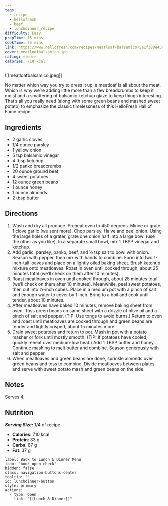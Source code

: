 ```yaml
---
tags:
  - recipe
  - hellofresh
  - beef
  - lunchdinner_recipe
difficulty: Easy
prepTime: 15 mins
cookTime: 25 mins
link: https://www.hellofresh.com/recipes/meatloaf-balsamico-5a1f380e450cfa12e5223322
cover: meatloafbalsamico.jpg
rating: ⭐️⭐️⭐️⭐️⭐️
calories: 710 kcal
---
```


![[meatloafbalsamico.jpeg]]

No matter which way you try to dress it up, a meatloaf is all about the meat. Which is why we’re adding little more than a few breadcrumbs to keep it moist and a smattering of balsamic ketchup glaze to keep things interesting. That’s all you really need (along with some green beans and mashed sweet potato) to emphasize the classic timelessness of this HelloFresh Hall of Fame recipe.

## Ingredients
- 2 garlic cloves
- 1/4 ounce parsley
- 1 yellow onion
- 5 tsp balsamic vinegar
- 4 tbsp ketchup
- 1/2 panko breadcrumbs
- 20 ounce ground beef
- 4 sweet potatoes
- 12 ounce green beans
- 1 ounce honey
- 1 ounce almonds
- 2 tbsp butter


## Directions
1. Wash and dry all produce. Preheat oven to 450 degrees. Mince or grate 1 clove garlic (we sent more). Chop parsley. Halve and peel onion. Using the large holes of a grater, grate one onion half into a large bowl (use the other as you like). In a separate small bowl, mix 1 TBSP vinegar and ketchup.
2. Add garlic, parsley, panko, beef, and ½ tsp salt to bowl with onion. Season with pepper, then mix with hands to combine. Form into two 1-inch-tall loaves and place on a lightly oiled baking sheet. Brush ketchup mixture onto meatloaves. Roast in oven until cooked through, about 25 minutes total (we’ll check on them after 10 minutes).
3. Roast meatloaves in oven until cooked through, about 25 minutes total (we’ll check on them after 10 minutes). Meanwhile, peel sweet potatoes, then cut into ½-inch cubes. Place in a medium pot with a pinch of salt and enough water to cover by 1 inch. Bring to a boil and cook until tender, about 10 minutes.
4. After meatloaves have baked 10 minutes, remove baking sheet from oven. Toss green beans on same sheet with a drizzle of olive oil and a pinch of salt and pepper. (TIP: Use tongs to avoid burns.) Return to oven and roast until meatloaves are cooked through and green beans are tender and lightly crisped, about 15 minutes more.
5. Drain sweet potatoes and return to pot. Mash in pot with a potato masher or fork until mostly smooth. (TIP: If potatoes have cooled, quickly reheat over medium-low heat.) Add 1 TBSP butter and honey. Continue mashing to melt butter and combine. Season generously with salt and pepper.
6. When meatloaves and green beans are done, sprinkle almonds over green beans and toss to combine. Divide meatloaves between plates and serve with sweet potato mash and green beans on the side.

## Notes
Serves 4.

## Nutrition
***Serving Size:*** 1/4 of recipe
- **Calories**: 710 kcal
- **Protein**: 33 g
- **Carbs**: 67 g
- **Fat**: 37 g


```meta-bind-button
label: Back to Lunch & Dinner Menu
icon: "book-open-check"
hidden: false
class: navigation-buttons-center
tooltip: ""
id: lunchdinner-button
style: primary
actions:
  - type: open
    link: "[[Lunch & Dinner]]"

```
 
